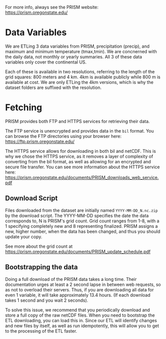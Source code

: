 For more info, always see the PRISM website: https://prism.oregonstate.edu/

# Data Variables
We are ETLing 3 data variables from PRISM, precipitation (precip), and maximum and minimum temperature (tmax,tmin). We are concnerned with the daily data, not monthly or yearly summaries. All 3 of these data variables only cover the continental US.

Each of these is available in two resolutions, referring to the length of the grid squares: 800 meters and 4 km. 4km is available publicly while 800 m is available at cost. We are only ETLing the 4km versions, which is why the dataset folders are suffixed with the resolution.

# Fetching
PRISM provides both FTP and HTTPS services for retrieving their data.

The FTP service is unencrypted and provides data in the `bil` format.  You can browse the FTP directories using your browser here: https://ftp.prism.oregonstate.edu/

The HTTPS service allows for downloading in both bil and netCDF. This is why we chose the HTTPS service, as it removes a layer of complexity of converting from the bil format, as well as allowing for an encrypted and secure file transfer.
You can see more information about the HTTPS service here: https://prism.oregonstate.edu/documents/PRISM_downloads_web_service.pdf

## Download Script
Files downloaded from the dataset are initially named `YYYY-MM-DD_N.nc.zip` by the download script. The YYYY-MM-DD specifies the date the data corresponds to, N is PRISM's grid count. Grid count ranges from 1-8, with a 1 specifying completely new and 8 representing finalized. PRISM assigns a new, higher number, when the data has been changed, and thus you should update your copy.

See more about the grid count at https://prism.oregonstate.edu/documents/PRISM_update_schedule.pdf

## Bootstrapping the data
Doing a full download of the PRISM data takes a long time. Their documentation urges at least a 2 second lapse in between web requests, so as not to overload their servers. Thus, if you are downloading all data for even 1 variable, it will take approximately 13.4 hours. (If each download takes 1 second and you wait 2 seconds).

To solve this issue, we recommend that you periodically download and store a full copy of the raw netCDF files. When you need to bootstrap the ETL downloading, you can load this in. Since our ETL will identify changes and new files by itself, as well as run idempotently, this will allow you to get to the processing of the ETL faster.
